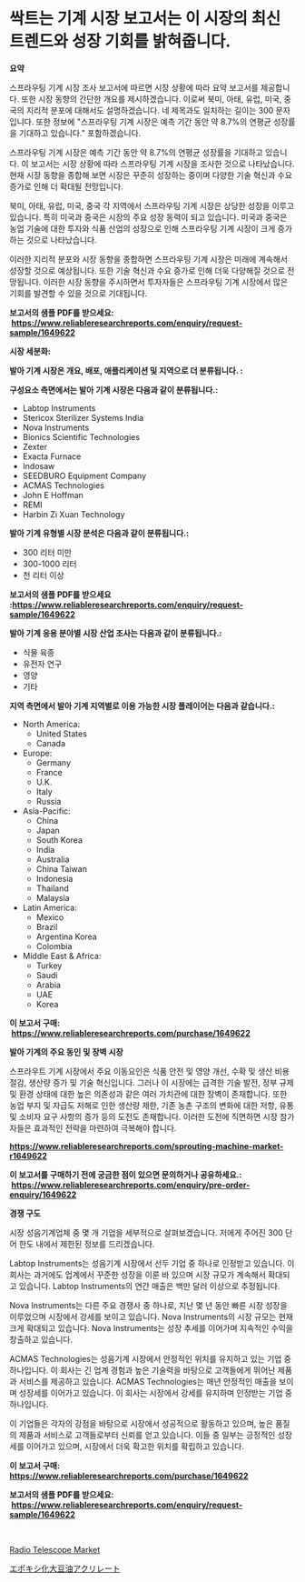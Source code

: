<p><h1>싹트는 기계 시장 보고서는 이 시장의 최신 트렌드와 성장 기회를 밝혀줍니다.</h1></p><p><strong>요약</strong></p>
<p><p>스프라우팅 기계 시장 조사 보고서에 따르면 시장 상황에 따라 요약 보고서를 제공합니다. 또한 시장 동향의 간단한 개요를 제시하겠습니다. 이로써 북미, 아태, 유럽, 미국, 중국의 지리적 분포에 대해서도 설명하겠습니다. 네 제목과도 일치하는 길이는 300 문자입니다. 또한 정보에 "스프라우팅 기계 시장은 예측 기간 동안 약 8.7%의 연평균 성장률을 기대하고 있습니다." 포함하겠습니다.</p><p>스프라우팅 기계 시장은 예측 기간 동안 약 8.7%의 연평균 성장률을 기대하고 있습니다. 이 보고서는 시장 상황에 따라 스프라우팅 기계 시장을 조사한 것으로 나타났습니다. 현재 시장 동향을 종합해 보면 시장은 꾸준히 성장하는 중이며 다양한 기술 혁신과 수요 증가로 인해 더 확대될 전망입니다.</p><p>북미, 아태, 유럽, 미국, 중국 각 지역에서 스프라우팅 기계 시장은 상당한 성장을 이루고 있습니다. 특히 미국과 중국은 시장의 주요 성장 동력이 되고 있습니다. 미국과 중국은 농업 기술에 대한 투자와 식품 산업의 성장으로 인해 스프라우팅 기계 시장이 크게 증가하는 것으로 나타났습니다.</p><p>이러한 지리적 분포와 시장 동향을 종합하면 스프라우팅 기계 시장은 미래에 계속해서 성장할 것으로 예상됩니다. 또한 기술 혁신과 수요 증가로 인해 더욱 다양해질 것으로 전망됩니다. 이러한 시장 동향을 주시하면서 투자자들은 스프라우팅 기계 시장에서 많은 기회를 발견할 수 있을 것으로 기대됩니다.</p></p>
<p><strong>보고서의 샘플 PDF를 받으세요: &nbsp;<a href="https://www.reliableresearchreports.com/enquiry/request-sample/1649622">https://www.reliableresearchreports.com/enquiry/request-sample/1649622</a></strong></p>
<p><strong>시장 세분화:</strong></p>
<p><strong> 발아 기계 시장은 개요, 배포, 애플리케이션 및 지역으로 더 분류됩니다. :</strong></p>
<p><strong>구성요소 측면에서는 발아 기계 시장은 다음과 같이 분류됩니다.:</strong></p>
<p><ul><li>Labtop Instruments</li><li>Stericox Sterilizer Systems India</li><li>Nova Instruments</li><li>Bionics Scientific Technologies</li><li>Zexter</li><li>Exacta Furnace</li><li>Indosaw</li><li>SEEDBURO Equipment Company</li><li>ACMAS Technologies</li><li>John E Hoffman</li><li>REMI</li><li>Harbin Zi Xuan Technology</li></ul></p>
<p><strong> 발아 기계 유형별 시장 분석은 다음과 같이 분류됩니다.:</strong></p>
<p><ul><li>300 리터 미만</li><li>300-1000 리터</li><li>천 리터 이상</li></ul></p>
<p><strong>보고서의 샘플 PDF를 받으세요 :<a href="https://www.reliableresearchreports.com/enquiry/request-sample/1649622">https://www.reliableresearchreports.com/enquiry/request-sample/1649622</a></strong></p>
<p><strong> 발아 기계 응용 분야별 시장 산업 조사는 다음과 같이 분류됩니다.:</strong></p>
<p><ul><li>식물 육종</li><li>유전자 연구</li><li>영양</li><li>기타</li></ul></p>
<p><strong>지역 측면에서 발아 기계 지역별로 이용 가능한 시장 플레이어는 다음과 같습니다.:</strong></p>
<p><ul>
    <li>
        North America:
        <ul>
            <li>United States</li>
            <li>Canada</li>
        </ul>
    </li>
    <li>
        Europe:
        <ul>
            <li>Germany</li>
            <li>France</li>
            <li>U.K.</li>
            <li>Italy</li>
            <li>Russia</li>
        </ul>
    </li>
    <li>
        Asia-Pacific:
        <ul>
            <li>China</li>
            <li>Japan</li>
            <li>South Korea</li>
            <li>India</li>
            <li>Australia</li>
            <li>China Taiwan</li>
            <li>Indonesia</li>
            <li>Thailand</li>
            <li>Malaysia</li>
        </ul>
    </li>
    <li>
        Latin America:
        <ul>
            <li>Mexico</li>
            <li>Brazil</li>
            <li>Argentina Korea</li>
            <li>Colombia</li>
        </ul>
    </li>
    <li>
        Middle East & Africa:
        <ul>
            <li>Turkey</li>
            <li>Saudi</li>
            <li>Arabia</li>
            <li>UAE</li>
            <li>Korea</li>
        </ul>
    </li>
    </ul></p>
<p><strong>이 보고서 구매: &nbsp;<a href="https://www.reliableresearchreports.com/purchase/1649622">https://www.reliableresearchreports.com/purchase/1649622</a></strong></p>
<p><strong>발아 기계의 주요 동인 및 장벽 시장</strong></p>
<p><p>스프라우트 기계 시장에서 주요 이동요인은 식품 안전 및 영양 개선, 수확 및 생산 비용 절감, 생산량 증가 및 기술 혁신입니다. 그러나 이 시장에는 급격한 기술 발전, 정부 규제 및 환경 상태에 대한 높은 의존성과 같은 여러 가치관에 대한 장벽이 존재합니다. 또한 농업 부지 및 자급도 저해로 인한 생산량 제한, 기존 농촌 구조의 변화에 대한 저항, 유통 및 소비자 요구 사항의 증가 등의 도전도 존재합니다. 이러한 도전에 직면하면 시장 참가자들은 효과적인 전략을 마련하여 극복해야 합니다.</p></p>
<p><strong><a href="https://www.reliableresearchreports.com/sprouting-machine-market-r1649622">https://www.reliableresearchreports.com/sprouting-machine-market-r1649622</a></strong></p>
<p><strong>이 보고서를 구매하기 전에 궁금한 점이 있으면 문의하거나 공유하세요.: &nbsp;<a href="https://www.reliableresearchreports.com/enquiry/pre-order-enquiry/1649622">https://www.reliableresearchreports.com/enquiry/pre-order-enquiry/1649622</a></strong></p>
<p><strong>경쟁 구도</strong></p>
<p><p>시장 성음기계업체 중 몇 개 기업을 세부적으로 살펴보겠습니다. 저에게 주어진 300 단어 한도 내에서 제한된 정보를 드리겠습니다.</p><p>Labtop Instruments는 성음기계 시장에서 선두 기업 중 하나로 인정받고 있습니다. 이 회사는 과거에도 업계에서 꾸준한 성장을 이룬 바 있으며 시장 규모가 계속해서 확대되고 있습니다. Labtop Instruments의 연간 매출은 백만 달러 이상으로 추정됩니다.</p><p>Nova Instruments는 다른 주요 경쟁사 중 하나로, 지난 몇 년 동안 빠른 시장 성장을 이루었으며 시장에서 강세를 보이고 있습니다. Nova Instruments의 시장 규모는 현재 크게 확대되고 있습니다. Nova Instruments는 성장 추세를 이어가며 지속적인 수익을 창출하고 있습니다.</p><p>ACMAS Technologies는 성음기계 시장에서 안정적인 위치를 유지하고 있는 기업 중 하나입니다. 이 회사는 긴 업계 경험과 높은 기술력을 바탕으로 고객들에게 뛰어난 제품과 서비스를 제공하고 있습니다. ACMAS Technologies는 매년 안정적인 매출을 보이며 성장세를 이어가고 있습니다. 이 회사는 시장에서 강세를 유지하며 인정받는 기업 중 하나입니다.</p><p>이 기업들은 각자의 강점을 바탕으로 시장에서 성공적으로 활동하고 있으며, 높은 품질의 제품과 서비스로 고객들로부터 신뢰를 얻고 있습니다. 이들 중 일부는 긍정적인 성장세를 이어가고 있으며, 시장에서 더욱 확고한 위치를 확립하고 있습니다.</p></p>
<p><strong>이 보고서 구매: &nbsp; <a href="https://www.reliableresearchreports.com/purchase/1649622">https://www.reliableresearchreports.com/purchase/1649622</a></strong></p>
<p><strong>보고서의 샘플 PDF를 받으세요: &nbsp;<a href="https://www.reliableresearchreports.com/enquiry/request-sample/1649622">https://www.reliableresearchreports.com/enquiry/request-sample/1649622</a></strong><strong></strong></p>
<p>&nbsp;</p>
<p><p><a href="https://github.com/BryceTownsendr/Market-Research-Report-List-4/blob/main/radio-telescope-market.md">Radio Telescope Market</a></p><p><a href="https://github.com/ksxzwxabcuynh011/Market-Research-Report-List-1/blob/main/968207531225.md">エポキシ化大豆油アクリレート</a></p></p>